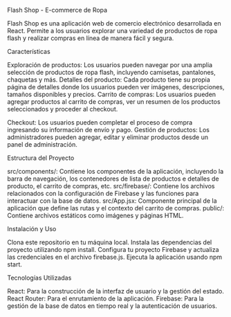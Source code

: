 Flash Shop - E-commerce de Ropa

Flash Shop es una aplicación web de comercio electrónico desarrollada en React. Permite a los usuarios explorar una variedad de productos de ropa flash y realizar compras en línea de manera fácil y segura.

Características

Exploración de productos: Los usuarios pueden navegar por una amplia selección de productos de ropa flash, incluyendo camisetas, pantalones, chaquetas y más.
Detalles del producto: Cada producto tiene su propia página de detalles donde los usuarios pueden ver imágenes, descripciones, tamaños disponibles y precios.
Carrito de compras: Los usuarios pueden agregar productos al carrito de compras, ver un resumen de los productos seleccionados y proceder al checkout.

Checkout: Los usuarios pueden completar el proceso de compra ingresando su información de envío y pago.
Gestión de productos: Los administradores pueden agregar, editar y eliminar productos desde un panel de administración.

Estructura del Proyecto

src/components/: Contiene los componentes de la aplicación, incluyendo la barra de navegación, los contenedores de lista de productos e detalles de producto, el carrito de compras, etc.
src/firebase/: Contiene los archivos relacionados con la configuración de Firebase y las funciones para interactuar con la base de datos.
src/App.jsx: Componente principal de la aplicación que define las rutas y el contexto del carrito de compras.
public/: Contiene archivos estáticos como imágenes y páginas HTML.

Instalación y Uso

Clona este repositorio en tu máquina local.
Instala las dependencias del proyecto utilizando npm install.
Configura tu proyecto Firebase y actualiza las credenciales en el archivo firebase.js.
Ejecuta la aplicación usando npm start.

Tecnologías Utilizadas

React: Para la construcción de la interfaz de usuario y la gestión del estado.
React Router: Para el enrutamiento de la aplicación.
Firebase: Para la gestión de la base de datos en tiempo real y la autenticación de usuarios.

